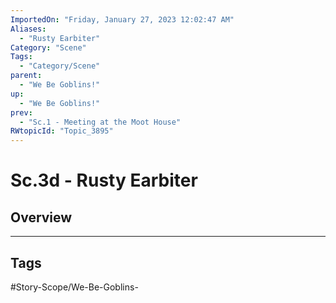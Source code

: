 ```yaml
---
ImportedOn: "Friday, January 27, 2023 12:02:47 AM"
Aliases:
  - "Rusty Earbiter"
Category: "Scene"
Tags:
  - "Category/Scene"
parent:
  - "We Be Goblins!"
up:
  - "We Be Goblins!"
prev:
  - "Sc.1 - Meeting at the Moot House"
RWtopicId: "Topic_3895"
---
```

# Sc.3d - Rusty Earbiter
## Overview

---
## Tags
#Story-Scope/We-Be-Goblins-

